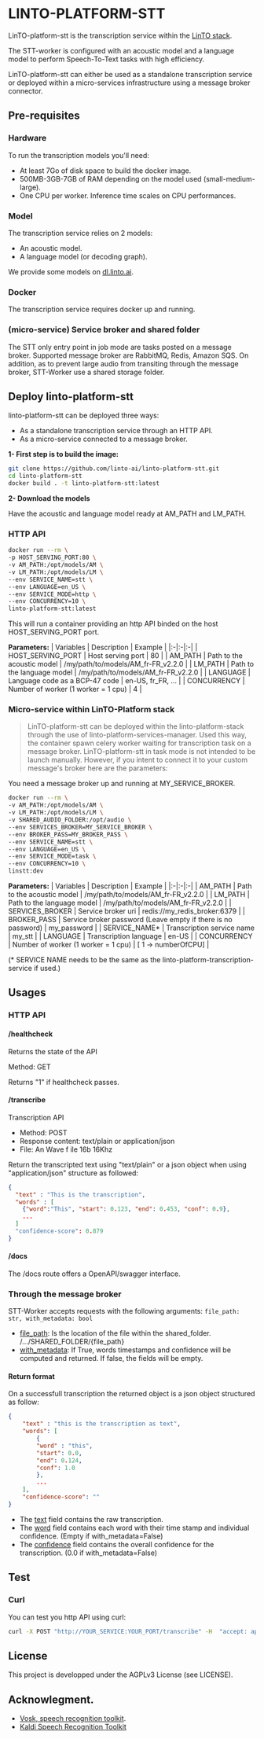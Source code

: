 # LINTO-PLATFORM-STT
LinTO-platform-stt is the transcription service within the [LinTO stack](https://github.com/linto-ai/linto-platform-stack).

The STT-worker is configured with an acoustic model and a language model to perform Speech-To-Text tasks with high efficiency.

LinTO-platform-stt can either be used as a standalone transcription service or deployed within a micro-services infrastructure using a message broker connector.

## Pre-requisites

### Hardware
To run the transcription models you'll need:
* At least 7Go of disk space to build the docker image.
* 500MB-3GB-7GB of RAM depending on the model used (small-medium-large).
* One CPU per worker. Inference time scales on CPU performances. 

### Model
The transcription service relies on 2 models:
* An acoustic model.
* A language model (or decoding graph).

We provide some models on [dl.linto.ai](https://dl.linto.ai/downloads/model-distribution/).

### Docker
The transcription service requires docker up and running.

### (micro-service) Service broker and shared folder
The STT only entry point in job mode are tasks posted on a message broker. Supported message broker are RabbitMQ, Redis, Amazon SQS.
On addition, as to prevent large audio from transiting through the message broker, STT-Worker use a shared storage folder.

## Deploy linto-platform-stt
linto-platform-stt can be deployed three ways:
* As a standalone transcription service through an HTTP API.
* As a micro-service connected to a message broker.

**1- First step is to build the image:**

```bash
git clone https://github.com/linto-ai/linto-platform-stt.git
cd linto-platform-stt
docker build . -t linto-platform-stt:latest
```

**2- Download the models**

Have the acoustic and language model ready at AM_PATH and LM_PATH.

### HTTP API

```bash
docker run --rm \
-p HOST_SERVING_PORT:80 \
-v AM_PATH:/opt/models/AM \
-v LM_PATH:/opt/models/LM \
--env SERVICE_NAME=stt \
--env LANGUAGE=en_US \
--env SERVICE_MODE=http \
--env CONCURRENCY=10 \
linto-platform-stt:latest
```

This will run a container providing an http API binded on the host HOST_SERVING_PORT port.

**Parameters:**
| Variables | Description | Example |
|:-|:-|:-|
| HOST_SERVING_PORT | Host serving port | 80 |
| AM_PATH | Path to the acoustic model | /my/path/to/models/AM_fr-FR_v2.2.0 |
| LM_PATH | Path to the language model | /my/path/to/models/AM_fr-FR_v2.2.0 |
| LANGUAGE | Language code as a BCP-47 code  | en-US, fr_FR, ... |
| CONCURRENCY | Number of worker (1 worker = 1 cpu) | 4 |

### Micro-service within LinTO-Platform stack
>LinTO-platform-stt can be deployed within the linto-platform-stack through the use of linto-platform-services-manager. Used this way, the container spawn celery worker waiting for transcription task on a message broker.
>LinTO-platform-stt in task mode is not intended to be launch manually.
>However, if you intent to connect it to your custom message's broker here are the parameters:

You need a message broker up and running at MY_SERVICE_BROKER.

```bash
docker run --rm \
-v AM_PATH:/opt/models/AM \
-v LM_PATH:/opt/models/LM \
-v SHARED_AUDIO_FOLDER:/opt/audio \
--env SERVICES_BROKER=MY_SERVICE_BROKER \
--env BROKER_PASS=MY_BROKER_PASS \
--env SERVICE_NAME=stt \
--env LANGUAGE=en_US \
--env SERVICE_MODE=task \
--env CONCURRENCY=10 \
linstt:dev
```

**Parameters:**
| Variables | Description | Example |
|:-|:-|:-|
| AM_PATH | Path to the acoustic model | /my/path/to/models/AM_fr-FR_v2.2.0 |
| LM_PATH | Path to the language model | /my/path/to/models/AM_fr-FR_v2.2.0 |
| SERVICES_BROKER | Service broker uri | redis://my_redis_broker:6379 |
| BROKER_PASS | Service broker password (Leave empty if there is no password) | my_password |
| SERVICE_NAME* | Transcription service name | my_stt |
| LANGUAGE | Transcription language | en-US |
| CONCURRENCY | Number of worker (1 worker = 1 cpu) | [ 1 -> numberOfCPU] |

(* SERVICE NAME needs to be the same as the linto-platform-transcription-service if used.)


## Usages

### HTTP API

#### /healthcheck

Returns the state of the API

Method: GET

Returns "1" if healthcheck passes.

#### /transcribe

Transcription API

* Method: POST
* Response content: text/plain or application/json
* File: An Wave f ile 16b 16Khz

Return the transcripted text using "text/plain" or a json object when using "application/json" structure as followed:
```json
{
  "text" : "This is the transcription",
  "words" : [
    {"word":"This", "start": 0.123, "end": 0.453, "conf": 0.9},
    ...
  ]
  "confidence-score": 0.879
}
```

#### /docs
The /docs route offers a OpenAPI/swagger interface. 

### Through the message broker

STT-Worker accepts requests with the following arguments:
```file_path: str, with_metadata: bool```

* <ins>file_path</ins>: Is the location of the file within the shared_folder. /.../SHARED_FOLDER/{file_path}
* <ins>with_metadata</ins>: If True, words timestamps and confidence will be computed and returned. If false, the fields will be empty.

#### Return format
On a successfull transcription the returned object is a json object structured as follow:
```json
{
    "text" : "this is the transcription as text",
    "words": [
        {
        "word" : "this",
        "start": 0.0,
        "end": 0.124,
        "conf": 1.0
        },
        ...
    ],
    "confidence-score": ""
}
```

* The <ins>text</ins> field contains the raw transcription.
* The <ins>word</ins> field contains each word with their time stamp and individual confidence. (Empty if with_metadata=False)
* The <ins>confidence</ins> field contains the overall confidence for the transcription. (0.0 if with_metadata=False)

## Test
### Curl
You can test you http API using curl:
```bash 
curl -X POST "http://YOUR_SERVICE:YOUR_PORT/transcribe" -H  "accept: application/json" -H  "Content-Type: multipart/form-data" -F "file=@YOUR_FILE;type=audio/x-wav"
```

## License
This project is developped under the AGPLv3 License (see LICENSE).

## Acknowlegment.

* [Vosk, speech recognition toolkit](https://alphacephei.com/vosk/).
* [Kaldi Speech Recognition Toolkit](https://github.com/kaldi-asr/kaldi)
